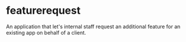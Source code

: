 # featurerequest
An application that let's internal staff request an additional feature for an existing app on behalf of a client.
